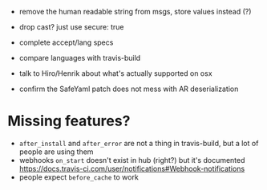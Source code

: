 * remove the human readable string from msgs, store values instead (?)
* drop cast? just use secure: true

* complete accept/lang specs
* compare languages with travis-build

* talk to Hiro/Henrik about what's actually supported on osx
* confirm the SafeYaml patch does not mess with AR deserialization

# Missing features?

* `after_install` and `after_error` are not a thing in travis-build, but a lot of people are using them
* webhooks `on_start` doesn't exist in hub (right?) but it's documented  https://docs.travis-ci.com/user/notifications#Webhook-notifications
* people expect `before_cache` to work
